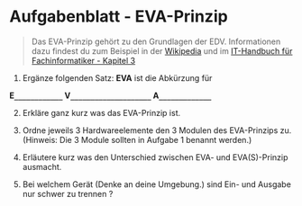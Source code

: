 # Aufgabenblatt - EVA-Prinzip

> Das EVA-Prinzip gehört zu den Grundlagen der EDV. Informationen dazu findest du zum Beispiel in der [Wikipedia](https://de.wikipedia.org/wiki/EVA-Prinzip) und im [IT-Handbuch für Fachinformatiker - Kapitel 3](http://openbook.rheinwerk-verlag.de/it_handbuch/03_001.html)

1. Ergänze folgenden Satz: **EVA** ist die Abkürzung für  

**E`____________` V`____________________` A`_____________`**


2. Erkläre ganz kurz was das EVA-Prinzip ist.

3. Ordne jeweils 3 Hardwareelemente den 3 Modulen des EVA-Prinzips zu. (Hinweis: Die 3 Module sollten in Aufgabe 1 benannt werden.)

4. Erläutere kurz was den Unterschied zwischen EVA- und EVA(S)-Prinzip ausmacht.

5. Bei welchem Gerät (Denke an deine Umgebung.) sind Ein- und Ausgabe nur schwer zu trennen ?


